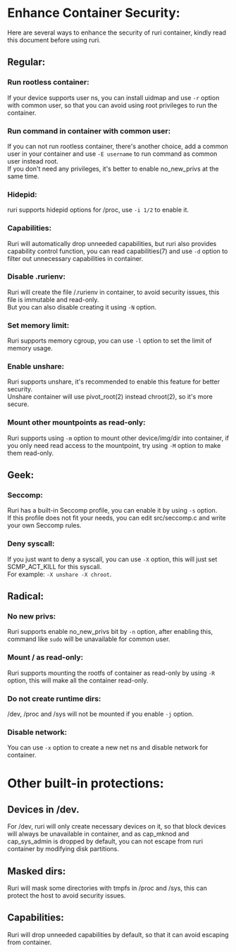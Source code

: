 # Enhance Container Security:
Here are several ways to enhance the security of ruri container, kindly read this document before using ruri.      
## Regular:
### Run rootless container:
If your device supports user ns, you can install uidmap and use `-r` option with common user, so that you can avoid using root privileges to run the container.      
### Run command in container with common user:
If you can not run rootless container, there's another choice, add a common user in your container and use `-E username` to run command as common user instead root.      
If you don't need any privileges, it's better to enable no_new_privs at the same time.      
### Hidepid:
ruri supports hidepid options for /proc, use `-i 1/2` to enable it.      
### Capabilities:
Ruri will automatically drop unneeded capabilities, but ruri also provides capability control function, you can read capabilities(7) and use `-d` option to filter out unnecessary capabilities in container.      
### Disable .rurienv:
Ruri will create the file /.rurienv in container, to avoid security issues, this file is immutable and read-only.      
But you can also disable creating it using `-N` option.      
### Set memory limit:
Ruri supports memory cgroup, you can use `-l` option to set the limit of memory usage.      
### Enable unshare:
Ruri supports unshare, it's recommended to enable this feature for better security.      
Unshare container will use pivot_root(2) instead chroot(2), so it's more secure.      
### Mount other mountpoints as read-only:
Ruri supports using `-m` option to mount other device/img/dir into container, if you only need read access to the mountpoint, try using `-M` option to make them read-only.      
## Geek:
### Seccomp:
Ruri has a built-in Seccomp profile, you can enable it by using `-s` option.      
If this profile does not fit your needs, you can edit src/seccomp.c and write your own Seccomp rules.      
### Deny syscall:
If you just want to deny a syscall, you can use `-X` option, this will just set SCMP_ACT_KILL for this syscall.         
For example: `-X unshare -X chroot`.       
## Radical:
### No new privs:
Ruri supports enable no_new_privs bit by `-n` option, after enabling this, command like `sudo` will be unavailable for common user.      
### Mount / as read-only:
Ruri supports mounting the rootfs of container as read-only by using `-R` option, this will make all the container read-only.      
### Do not create runtime dirs:
/dev, /proc and /sys will not be mounted if you enable `-j` option.      
### Disable network:
You can use `-x` option to create a new net ns and disable network for container.      
# Other built-in protections:
## Devices in /dev.
For /dev, ruri will only create necessary devices on it,  so that block devices will always be unavailable in container, and as cap_mknod and cap_sys_admin is dropped by default, you can not escape from ruri container by modifying disk partitions.      
## Masked dirs:
Ruri will mask some directories with tmpfs in /proc and /sys, this can protect the host to avoid security issues.      
## Capabilities: 
Ruri will drop unneeded capabilities by default, so that it can avoid escaping from container.      